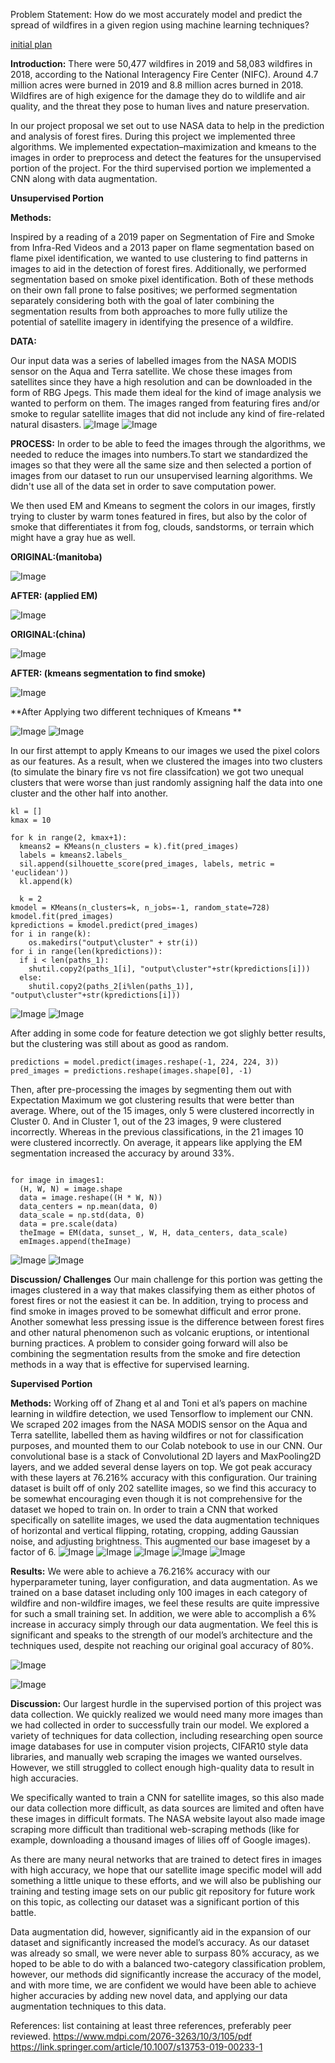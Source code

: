 Problem Statement: How do we most accurately model and predict the spread of wildfires in a given region using machine learning techniques?

<a href="page1.md">initial plan</a>

**Introduction:**
There were 50,477 wildfires in 2019 and 58,083 wildfires in 2018, according to the National Interagency Fire Center (NIFC). Around 4.7 million acres were burned in 2019 and  8.8 million acres burned in 2018. Wildfires are of high exigence for the damage they do to wildlife and air quality, and the threat they pose to human lives and nature preservation.

In our project proposal we set out to use NASA data to help in the prediction and analysis of forest fires. During this project we implemented three algorithms. We implemented expectation–maximization and kmeans to the images in order to preprocess and detect the features for the unsupervised portion of the project. For the third supervised portion we implemented a CNN along with data augmentation. 

****Unsupervised Portion****


**Methods:**

Inspired by a reading of a 2019 paper on Segmentation of Fire and Smoke from Infra-Red Videos and a 2013 paper on flame segmentation based on flame pixel identification, we wanted to use clustering to find patterns in images to aid in the detection of forest fires. Additionally, we performed segmentation based on smoke pixel identification. Both of these methods on their own fall prone to false positives; we performed segmentation separately considering both with the goal of later combining the segmentation results from both approaches to more fully utilize the potential of satellite imagery in identifying the presence of a wildfire.

**DATA:**

Our input data was a series of labelled images from the NASA MODIS sensor on the Aqua and Terra satellite. We chose these images from satellites since they have a high resolution and can be downloaded in the form of RBG Jpegs. This made them ideal for the kind of image analysis we wanted to perform on them. The images ranged from featuring fires and/or smoke to regular satellite images that did not include any kind of fire-related natural disasters. 
![Image](forestFireDataSet.png)
![Image](notForesetFire.png)

**PROCESS:**
In order to be able to feed the images through the algorithms, we needed to reduce the images into numbers.To start we standardized the images so that they were all the same size and then selected a portion of images from our dataset to run our unsupervised learning algorithms. We didn't use all of the data set in order to save computation power.

We then used EM and Kmeans to segment the colors in our images, firstly trying to cluster by warm tones featured in fires, but also by the color of smoke that differentiates it from fog, clouds, sandstorms, or terrain which might have a gray hue as well.

**ORIGINAL:(manitoba)**

![Image](origManitoba.png) 

**AFTER: (applied EM)** 

![Image](manitobaEM.png)

**ORIGINAL:(china)**

![Image](china_orig.PNG)

**AFTER: (kmeans segmentation to find smoke)**

![Image](kmeans3_after.PNG)

**After Applying two different techniques of Kmeans **

![Image](kMeans2.png)
![Image](kMeans1.png)

In our first attempt to apply Kmeans to our images we used the pixel colors as our features. As a result, when we clustered the images into two clusters (to simulate the binary fire vs not fire classifcation) we got two unequal clusters that were worse than just randomly assigning half the data into one cluster and the other half into another. 
```sil = []
kl = []
kmax = 10

for k in range(2, kmax+1):
  kmeans2 = KMeans(n_clusters = k).fit(pred_images)
  labels = kmeans2.labels_
  sil.append(silhouette_score(pred_images, labels, metric = 'euclidean'))
  kl.append(k)
  
  k = 2
kmodel = KMeans(n_clusters=k, n_jobs=-1, random_state=728)
kmodel.fit(pred_images)
kpredictions = kmodel.predict(pred_images)
for i in range(k):
	os.makedirs("output\cluster" + str(i))
for i in range(len(kpredictions)):
  if i < len(paths_1):
    shutil.copy2(paths_1[i], "output\cluster"+str(kpredictions[i]))
  else:
    shutil.copy2(paths_2[i%len(paths_1)], "output\cluster"+str(kpredictions[i]))
```
![Image](badCluster0.png)
![Image](badCluster1.png)

After adding in some code for feature detection we got slighly better results, but the clustering was still about as good as random. 
```model = tf.keras.applications.MobileNetV2(include_top=False, weights="imagenet", input_shape=(224, 224, 3))
predictions = model.predict(images.reshape(-1, 224, 224, 3))
pred_images = predictions.reshape(images.shape[0], -1)
```

Then, after pre-processing the images by segmenting them out with Expectation Maximum we got clustering results that were better than average.
Where, out of the 15 images, only 5 were clustered incorrectly in Cluster 0. And in Cluster 1, out of the 23 images, 9 were clustered incorrectly. Whereas in the previous classifications, in the 21 images 10 were clustered incorrectly. On average, it appears like applying the EM segmentation increased the accuracy by around 33%. 


```emImages = []

for image in images1:
  (H, W, N) = image.shape
  data = image.reshape((H * W, N))
  data_centers = np.mean(data, 0)
  data_scale = np.std(data, 0)
  data = pre.scale(data)
  theImage = EM(data, sunset_, W, H, data_centers, data_scale)
  emImages.append(theImage)
```

![Image](cluster0.png)
![Image](cluster1.png)

**Discussion/ Challenges**
Our main challenge for this portion was getting the images clustered in a way that makes classifying them as either photos of forest fires or not the easiest it can be. In addition, trying to process and find smoke in images proved to be somewhat difficult and error prone. Another somewhat less pressing issue is the difference between forest fires and other natural phenomenon such as volcanic eruptions, or intentional burning practices. A problem to consider going forward will also be combining the segmentation results from the smoke and fire detection methods in a way that is effective for supervised learning.


****Supervised Portion****


**Methods:**
Working off of Zhang et al and Toni et al’s papers on machine learning in wildfire detection, we used Tensorflow to implement our CNN. We scraped 202 images from the NASA MODIS sensor on the Aqua and Terra satellite, labelled them as having wildfires or not for classification purposes, and mounted them to our Colab notebook to use in our CNN. Our convolutional base is a stack of Convolutional 2D layers and MaxPooling2D layers, and we added several dense layers on top. We got peak accuracy with these layers at 76.216% accuracy with this configuration.  Our training dataset is built off of only 202 satellite images, so we find this accuracy to be somewhat encouraging even though it is not comprehensive for the dataset we hoped to train on. 
In order to train a CNN that worked specifically on satellite images, we used the data augmentation techniques of horizontal and vertical flipping, rotating, cropping, adding Gaussian noise, and adjusting brightness. This augmented our base imageset by a factor of 6. 
![Image](DA5.png)
![Image](DA4.png)
![Image](DA3.png)
![Image](DA2.png)
![Image](DA1.png)

 
**Results:**
We were able to achieve a 76.216% accuracy with our hyperparameter tuning, layer configuration, and data augmentation. As we trained on a base dataset including only 100 images in each category of wildfire and non-wildfire images, we feel these results are quite impressive for such a small training set. In addition, we were able to accomplish a 6% increase in accuracy simply through our data augmentation. We feel this is significant and speaks to the strength of our model’s architecture and the techniques used, despite not reaching our original goal accuracy of 80%. 

![Image](CNN.png)

![Image](results.png)

 
**Discussion:**
Our largest hurdle in the supervised portion of this project was data collection. We quickly realized we would need many more images than we had collected in order to successfully train our model.  We explored a variety of techniques for data collection, including researching open source image databases for use in computer vision projects, CIFAR10 style data libraries, and manually web scraping the images we wanted ourselves. However, we still struggled to collect enough high-quality data to result in high accuracies.
 
We specifically wanted to train a CNN for satellite images, so this also made our data collection more difficult, as data sources are limited and often have these images in difficult formats. The NASA website layout also made image scraping more difficult than traditional web-scraping methods (like for example, downloading a thousand images of lilies off of Google images). 
 
As there are many neural networks that are trained to detect fires in images with high accuracy, we hope that our satellite image specific model will add something a little unique to these efforts, and we will also be publishing our training and testing image sets on our public git repository for future work on this topic, as collecting our dataset was a significant portion of this battle. 
 
Data augmentation did, however, significantly aid in the expansion of our dataset and significantly increased the model’s accuracy. As our dataset was already so small, we were never able to surpass 80% accuracy, as we hoped to be able to do with a balanced two-category classification problem, however, our methods did significantly increase the accuracy of the model, and with more time, we are confident we would have been able to achieve higher accuracies by adding new novel data, and applying our data augmentation techniques to this data.
 
References: list containing at least three references, preferably peer reviewed.
https://www.mdpi.com/2076-3263/10/3/105/pdf
 https://link.springer.com/article/10.1007/s13753-019-00233-1 


